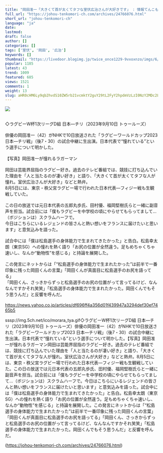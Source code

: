 ```yaml
---
title: "岡田准一「大きくて首が太くてタフな室伏広治さんが大好きです」 : 情報てんこもりチャンネル"
full_url: "https://johou-tenkomori-ch.com/archives/24766076.html"
short_url: "johou-tenkomori-ch"
language: "ja"
date: 
lastmod: 
draft: false
author: []
categories: []
tags: ['室伏', '岡田', '広治']
keywords: []
thumbnail: "https://livedoor.blogimg.jp/twice_once1229-9vxoxnzo/imgs/6/c/6c670540.jpg"
popular: 1185
latest: 43
trend: 1009
featured: 685
views: 1521
comments: 1
weight: 13
slug: aHR0cHM6Ly9qb2hvdS10ZW5rb21vcmktY2guY29tL2FyY2hpdmVzLzI0NzY2MDc2Lmh0bWw=
---
```


![](https://livedoor.blogimg.jp/twice_once1229-9vxoxnzo/imgs/6/c/6c670540.jpg)

<div><br> ◇ラグビーW杯1次リーグD組 日本―チリ（2023年9月10日 トゥールーズ） <br> <br> 俳優の岡田准一（42）がNHKで10日放送された「ラグビーワールドカップ2023 日本―チリ戦」（後7・30）の試合中継に生出演。日本代表で“憧れている”という選手について明かした。 <br> <br> 【写真】岡田准一が憧れるラガーマン <br> <br> 岡田は芸能界屈指のラグビー好き。過去のテレビ番組では、競技に打ち込んでいた理由を「人と当たるのが凄い好き」と語り、「大きくて首が太くてタフな人が憧れ。室伏広治さんが大好き」などと熱弁。 <br> 8月5日には、東京・秩父宮ラグビー場で行われた日本代表―フィジー戦も生観戦していた。 <br> <br> この日の放送では元日本代表の五郎丸歩氏、田村優、福岡堅樹氏らと一緒に副音声を担当。試合前には「僕もラグビーを中学校の頃にやらせてもらってまして…（ボジションは）スクラムハーフで。 <br> 今日はこちらにいるレジェンドの皆さんと熱い想いをフランスに届けたいと思います」と意気込みを語った。 <br> <br> 試合中には「僕は松島選手の身体能力で生まれてきたかった」と告白。松島幸太朗（東京SG）への憧れを熱く語り「お尻の位置が全然違う。足もめちゃくちゃ速いし、なんか“動物性”を感じる」と持論を展開した。 <br> <br> この発言にネットからは「“松島選手の身体能力で生まれたかった”は前半で一番印象に残った岡田くんの言葉」「岡田くんが真面目に松島選手のお尻を語ってる」 <br> 「岡田くん、さっきからずっと松島選手のお尻の位置がって言ってるけど、なんなんですかそれ笑笑」「松島選手の身体能力で生まれたかった。岡田くんでもそう思うんだ」と反響を呼んだ。 <br> <br> <a target='_blank' href='https://news.yahoo.co.jp/articles/df696ff4a356d01f439947a3294def30ef7465b5'>https://news.yahoo.co.jp/articles/df696ff4a356d01f439947a3294def30ef7465b5<br></a> <p>sssp://img.5ch.net/ico/morara_tya.gif◇ラグビーW杯1次リーグD組 日本―チリ（2023年9月10日 トゥールーズ）俳優の岡田准一（42）がNHKで10日放送された「ラグビーワールドカップ2023 日本―チリ戦」（後7・30）の試合中継に生出演。日本代表で“憧れている”という選手について明かした。【写真】岡田准一が憧れるラガーマン岡田は芸能界屈指のラグビー好き。過去のテレビ番組では、競技に打ち込んでいた理由を「人と当たるのが凄い好き」と語り、「大きくて首が太くてタフな人が憧れ。室伏広治さんが大好き」などと熱弁。8月5日には、東京・秩父宮ラグビー場で行われた日本代表―フィジー戦も生観戦していた。この日の放送では元日本代表の五郎丸歩氏、田村優、福岡堅樹氏らと一緒に副音声を担当。試合前には「僕もラグビーを中学校の頃にやらせてもらってまして…（ボジションは）スクラムハーフで。今日はこちらにいるレジェンドの皆さんと熱い想いをフランスに届けたいと思います」と意気込みを語った。試合中には「僕は松島選手の身体能力で生まれてきたかった」と告白。松島幸太朗（東京SG）への憧れを熱く語り「お尻の位置が全然違う。足もめちゃくちゃ速いし、なんか“動物性”を感じる」と持論を展開した。この発言にネットからは「“松島選手の身体能力で生まれたかった”は前半で一番印象に残った岡田くんの言葉」「岡田くんが真面目に松島選手のお尻を語ってる」「岡田くん、さっきからずっと松島選手のお尻の位置がって言ってるけど、なんなんですかそれ笑笑」「松島選手の身体能力で生まれたかった。岡田くんでもそう思うんだ」と反響を呼んだ。</p></div>

(https://johou-tenkomori-ch.com/archives/24766076.html)
